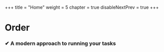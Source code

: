 +++
title = "Home"
weight = 5
chapter = true
disableNextPrev = true
+++

# Order

### ✔ A modern approach to running your tasks
